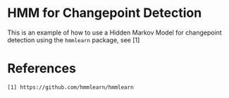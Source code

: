 # HMM for Changepoint Detection

This is an example of how to use a Hidden Markov Model for changepoint detection using the `hmmlearn` package, see [1]

# References

    [1] https://github.com/hmmlearn/hmmlearn
